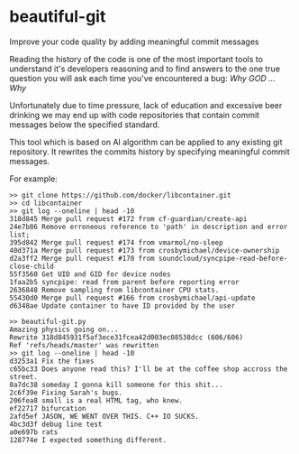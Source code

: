 beautiful-git
=============

Improve your code quality by adding meaningful commit messages

Reading the history of the code is one of the most important tools
to understand it's developers reasoning and to find answers to the
one true question you will ask each time you've encountered a bug:
*Why GOD ... Why*

Unfortunately due to time pressure, lack of education and excessive
beer drinking we may end up with code repositories that contain
commit messages below the specified standard.

This tool which is based on AI algorithm can be applied to any existing
git repository. It rewrites the commits history by specifying meaningful
commit messages.

For example:

```
>> git clone https://github.com/docker/libcontainer.git
>> cd libcontainer
>> git log --oneline | head -10
318d845 Merge pull request #172 from cf-guardian/create-api
24e7b86 Remove erroneous reference to 'path' in description and error list;
395d842 Merge pull request #174 from vmarmol/no-sleep
40d371a Merge pull request #173 from crosbymichael/device-ownership
d2a3ff2 Merge pull request #170 from soundcloud/syncpipe-read-before-close-child
55f3560 Get UID and GID for device nodes
1faa2b5 syncpipe: read from parent before reporting error
2636848 Remove sampling from libcontainer CPU stats.
55430d0 Merge pull request #166 from crosbymichael/api-update
d6348ae Update container to have ID provided by the user
```
```
>> beautiful-git.py
Amazing physics going on...
Rewrite 318d845931f5af3ece31fcea42d003ec08538dcc (606/606)
Ref 'refs/heads/master' was rewritten
>> git log --oneline | head -10
d3253a1 Fix the fixes
c65bc33 Does anyone read this? I'll be at the coffee shop accross the street.
0a7dc38 someday I gonna kill someone for this shit...
2c6f39e Fixing Sarah's bugs.
206fea8 small is a real HTML tag, who knew.
ef22717 bifurcation
2afd5ef JASON, WE WENT OVER THIS. C++ IO SUCKS.
4bc3d3f debug line test
a0e697b rats
128774e I expected something different.
```

